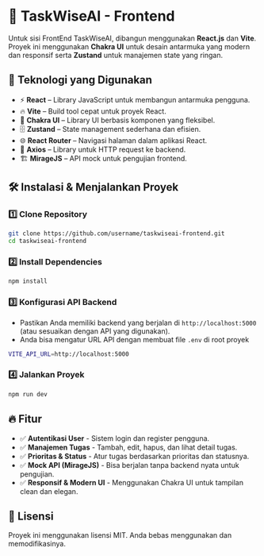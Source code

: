# 🚀 TaskWiseAI - Frontend 

Untuk sisi FrontEnd TaskWiseAI, dibangun menggunakan **React.js** dan **Vite**. Proyek ini menggunakan **Chakra UI** untuk desain antarmuka yang modern dan responsif serta **Zustand** untuk manajemen state yang ringan.

## 📌 Teknologi yang Digunakan
- ⚡ **React** – Library JavaScript untuk membangun antarmuka pengguna.
- 🔥 **Vite** – Build tool cepat untuk proyek React.
- 🎨 **Chakra UI** – Library UI berbasis komponen yang fleksibel.
- 🗄 **Zustand** – State management sederhana dan efisien.
- 🌐 **React Router** – Navigasi halaman dalam aplikasi React.
- 🔗 **Axios** – Library untuk HTTP request ke backend.
- 🏗 **MirageJS** – API mock untuk pengujian frontend.

## 🛠 Instalasi & Menjalankan Proyek

### 1️⃣ Clone Repository
```bash
git clone https://github.com/username/taskwiseai-frontend.git
cd taskwiseai-frontend
```
### 2️⃣ Install Dependencies
```bash
npm install
```
### 3️⃣ Konfigurasi API Backend
- Pastikan Anda memiliki backend yang berjalan di `http://localhost:5000` (atau sesuaikan dengan API yang digunakan).
- Anda bisa mengatur URL API dengan membuat file `.env` di root proyek
```bash
VITE_API_URL=http://localhost:5000
```
### 4️⃣ Jalankan Proyek
```bash
npm run dev
```
## 🔥 Fitur
- ✅ **Autentikasi User** - Sistem login dan register pengguna.
- ✅ **Manajemen Tugas** - Tambah, edit, hapus, dan lihat detail tugas.
- ✅ **Prioritas & Status** - Atur tugas berdasarkan prioritas dan statusnya.
- ✅ **Mock API (MirageJS)** - Bisa berjalan tanpa backend nyata untuk pengujian.
- ✅ **Responsif & Modern UI** - Menggunakan Chakra UI untuk tampilan clean dan elegan.

## 📜 Lisensi
Proyek ini menggunakan lisensi MIT. Anda bebas menggunakan dan memodifikasinya.

